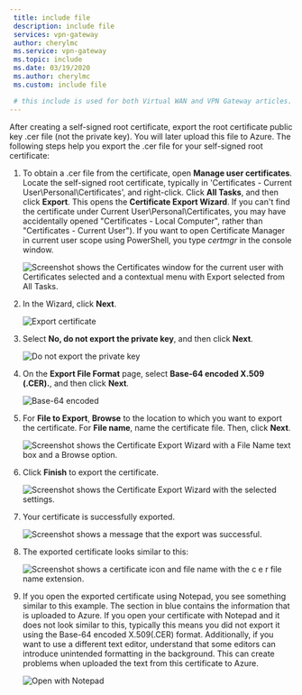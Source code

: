 ```yaml
---
 title: include file
 description: include file
 services: vpn-gateway
 author: cherylmc
 ms.service: vpn-gateway
 ms.topic: include
 ms.date: 03/19/2020
 ms.author: cherylmc
 ms.custom: include file

 # this include is used for both Virtual WAN and VPN Gateway articles. Any changes you make must apply address both services.
---
```

After creating a self-signed root certificate, export the root certificate public key .cer file (not the private key). You will later upload this file to Azure. The following steps help you export the .cer file for your self-signed root certificate:

1. To obtain a .cer file from the certificate, open **Manage user certificates**. Locate the self-signed root certificate, typically in 'Certificates - Current User\Personal\Certificates', and right-click. Click **All Tasks**, and then click **Export**. This opens the **Certificate Export Wizard**. If you can't find the certificate under Current User\Personal\Certificates, you may have accidentally opened "Certificates - Local Computer", rather than "Certificates - Current User"). If you want to open Certificate Manager in current user scope using PowerShell, you type *certmgr* in the console window.

   ![Screenshot shows the Certificates window for the current user with Certificates selected and a contextual menu with Export selected from All Tasks.](./media/vpn-gateway-certificates-export-public-key-include/export.png)
2. In the Wizard, click **Next**.

   ![Export certificate](./media/vpn-gateway-certificates-export-public-key-include/exportwizard.png)
3. Select **No, do not export the private key**, and then click **Next**.

   ![Do not export the private key](./media/vpn-gateway-certificates-export-public-key-include/notprivatekey.png)
4. On the **Export File Format** page, select **Base-64 encoded X.509 (.CER).**, and then click **Next**.

   ![Base-64 encoded](./media/vpn-gateway-certificates-export-public-key-include/base64.png)
5. For **File to Export**, **Browse** to the location to which you want to export the certificate. For **File name**, name the certificate file. Then, click **Next**.

   ![Screenshot shows the Certificate Export Wizard with a File Name text box and a Browse option.](./media/vpn-gateway-certificates-export-public-key-include/browse.png)
6. Click **Finish** to export the certificate.

   ![Screenshot shows the Certificate Export Wizard with the selected settings.](./media/vpn-gateway-certificates-export-public-key-include/finish.png)
7. Your certificate is successfully exported.

   ![Screenshot shows a message that the export was successful.](./media/vpn-gateway-certificates-export-public-key-include/success.png)
8. The exported certificate looks similar to this:

   ![Screenshot shows a certificate icon and file name with the c e r file name extension.](./media/vpn-gateway-certificates-export-public-key-include/exported.png)
9. If you open the exported certificate using Notepad, you see something similar to this example. The section in blue contains the information that is uploaded to Azure. If you open your certificate with Notepad and it does not look similar to this, typically this means you did not export it using the Base-64 encoded X.509(.CER) format. Additionally, if you want to use a different text editor, understand that some editors can introduce unintended formatting in the background. This can create problems when uploaded the text from this certificate to Azure.

   ![Open with Notepad](./media/vpn-gateway-certificates-export-public-key-include/notepad.png)
